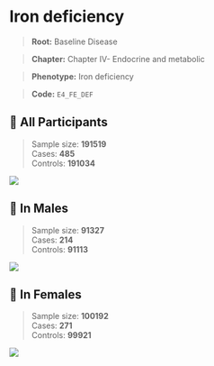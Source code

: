 # Iron deficiency

> **Root:** Baseline Disease  

> **Chapter:** Chapter IV- Endocrine and metabolic  

> **Phenotype:** Iron deficiency  

> **Code:** `E4_FE_DEF`

## 🧪 All Participants  
> Sample size: **191519**  
> Cases: **485**  
> Controls: **191034**
<img src="/Disease/Figures/ALL/Incidence/E4_FE_DEF.png"/>
<CsvTable src="/Disease/Data/ALL/Incidence/COX_E4_FE_DEF.csv" label="🔍 View full results" />

## 👨 In Males  
> Sample size: **91327**  
> Cases: **214**  
> Controls: **91113**
<img src="/Disease/Figures/Male/Incidence/E4_FE_DEF.png"/>
<CsvTable src="/Disease/Data/Male/Incidence/COX_E4_FE_DEF.csv" label="🔍 View full results" />

## 👩 In Females  
> Sample size: **100192**  
> Cases: **271**  
> Controls: **99921**
<img src="/Disease/Figures/Female/Incidence/E4_FE_DEF.png"/>
<CsvTable src="/Disease/Data/Female/Incidence/COX_E4_FE_DEF.csv" label="🔍 View full results" />
